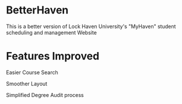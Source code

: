 # BetterHaven
This is a better version of Lock Haven University's "MyHaven" student scheduling and management Website

# Features Improved

Easier Course Search

Smoother Layout

Simplified Degree Audit process
